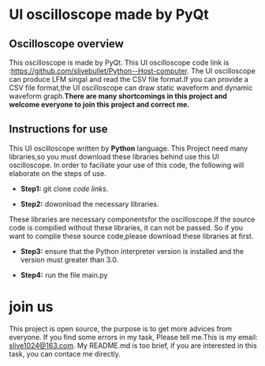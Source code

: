 # UI oscilloscope made by PyQt



## Oscilloscope overview

This oscilloscope is made by PyQt. This UI oscilloscope code link is :https://github.com/slivebullet/Python--Host-computer. The UI oscilloscope can produce LFM singal and read the CSV file format.If you can provide a CSV file format,the UI oscilloscope can draw  static waveform and dynamic  waveform graph.**There are many shortcomings in this project and welcome everyone  to join this project and correct me.**



## Instructions for use

This UI oscilloscope written by **Python** language. This Project need many libraries,so you must download these libraries behind use this UI oscilloscope. In order to faciliate your use of this code, the following will elaborate on the steps of use.



- **Step1:**  git clone  *code links*.

- **Step2:** dowonload the necessary libraries.

These libraries are necessary componentsfor the oscilloscope.If the source code is compilied without these libraries, it can not be passed. So if  you want to complie these source code,please download these libraries at first.

- **Step3:** ensure that the Python interpreter version is installed and the version must greater than 3.0.

- **Step4:** run the file main.py



# join us

This project is open source, the purpose is to get more advices from everyone. If you find some errors in my task, Please tell me.This is my email: slive1024@163.com. My README.md is too brief, if you are interested in this task, you can contace me directly.

